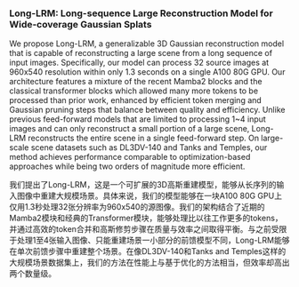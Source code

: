 ### Long-LRM: Long-sequence Large Reconstruction Model for Wide-coverage Gaussian Splats

We propose Long-LRM, a generalizable 3D Gaussian reconstruction model that is capable of reconstructing a large scene from a long sequence of input images. Specifically, our model can process 32 source images at 960x540 resolution within only 1.3 seconds on a single A100 80G GPU. Our architecture features a mixture of the recent Mamba2 blocks and the classical transformer blocks which allowed many more tokens to be processed than prior work, enhanced by efficient token merging and Gaussian pruning steps that balance between quality and efficiency. Unlike previous feed-forward models that are limited to processing 1~4 input images and can only reconstruct a small portion of a large scene, Long-LRM reconstructs the entire scene in a single feed-forward step. On large-scale scene datasets such as DL3DV-140 and Tanks and Temples, our method achieves performance comparable to optimization-based approaches while being two orders of magnitude more efficient.

我们提出了Long-LRM，这是一个可扩展的3D高斯重建模型，能够从长序列的输入图像中重建大规模场景。具体来说，我们的模型能够在一块A100 80G GPU上仅用1.3秒处理32张分辨率为960x540的源图像。我们的架构结合了近期的Mamba2模块和经典的Transformer模块，能够处理比以往工作更多的tokens，并通过高效的token合并和高斯修剪步骤在质量与效率之间取得平衡。与之前受限于处理1至4张输入图像、只能重建场景一小部分的前馈模型不同，Long-LRM能够在单次前馈步骤中重建整个场景。在像DL3DV-140和Tanks and Temples这样的大规模场景数据集上，我们的方法在性能上与基于优化的方法相当，但效率却高出两个数量级。

